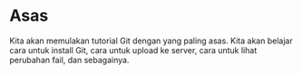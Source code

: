 # Asas

Kita akan memulakan tutorial Git dengan yang paling asas. Kita akan belajar cara
untuk install Git, cara untuk upload ke server, cara untuk lihat perubahan fail,
dan sebagainya.
